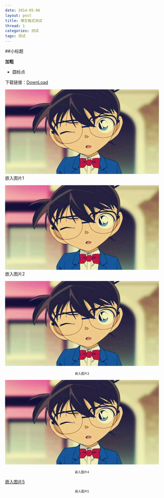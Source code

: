```yaml
---
date: 2014-05-06
layout: post
title: 博文格式测试
thread: 1
categories: 测试
tags: 测试
---
```

##小标题

**加粗**

* 圆标点

下载链接：[DownLoad](http://hopehook/assets/2014-04-11-OneHundredDays.jpg)

![](/assets/2014-04-11-OneHundredDays.jpg) 嵌入图片1

![](/assets/2014-04-11-OneHundredDays.jpg "柯南") 嵌入图片2


![](/assets/2014-04-11-OneHundredDays.jpg "柯南") <center style="font-size:10px">嵌入图片3</center>

![嵌入图片4](/assets/2014-04-11-OneHundredDays.jpg "柯南") <center style="font-size:10px">嵌入图片4</center>

[嵌入图片5](/assets/2014-04-11-OneHundredDays.jpg "柯南") <center style="font-size:10px">嵌入图片5</center>


